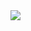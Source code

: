 <img align="right" src="[https://visitor-badge.laobi.icu/badge?page_id=P-jag1.P-jag1](https://api.visitorbadge.io/api/visitors?path=https%3A%2F%2Fgithub.com%2FP-jag1&label=traverels&labelColor=%2337d67a&countColor=%23555555)https://api.visitorbadge.io/api/visitors?path=https%3A%2F%2Fgithub.com%2FP-jag1&label=traverels&labelColor=%2337d67a&countColor=%23555555" />
